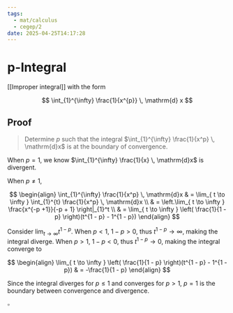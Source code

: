 ```yaml
---
tags:
  - mat/calculus
  - cegep/2
date: 2025-04-25T14:17:28
---
```


# p-Integral

[[Improper integral]] with the form

$$
\int_{1}^{\infty} \frac{1}{x^{p}} \, \mathrm{d} x
$$

## Proof

> Determine $p$ such that the integral $\int_{1}^{\infty} \frac{1}{x^p} \, \mathrm{d}x$ is at the boundary of convergence.

When $p = 1$, we know $\int_{1}^{\infty} \frac{1}{x} \, \mathrm{d}x$ is divergent.

When $p \ne 1$,

$$
\begin{align}
\int_{1}^{\infty} \frac{1}{x^p} \, \mathrm{d}x & = \lim_{ t \to \infty } \int_{1}^{t} \frac{1}{x^p} \, \mathrm{d}x \\
 & = \left.\lim_{ t \to \infty } \frac{x^{-p +1}}{-p + 1} \right|_{1}^t \\
 & = \lim_{ t \to \infty } \left( \frac{1}{1 - p} \right)(t^{1 - p} - 1^{1 - p})
\end{align}
$$

Consider $\lim_{ t \to \infty }t^{1 - p}$.
When $p < 1$, $1 - p > 0$, thus $t^{1 - p} \to \infty$, making the integral diverge.
When $p > 1$, $1 - p < 0$, thus $t^{1 - p} \to 0$, making the integral converge to

$$
\begin{align}
\lim_{ t \to \infty } \left( \frac{1}{1 - p} \right)(t^{1 - p} - 1^{1 - p}) & = -\frac{1}{1 - p}
\end{align}
$$

Since the integral diverges for $p \le 1$ and converges for $p > 1$, $p = 1$ is the boundary between convergence and divergence.

$\square$
